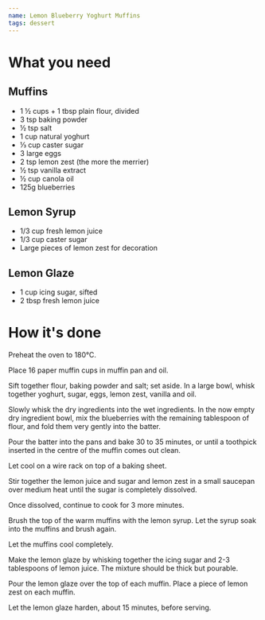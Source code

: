 ```yaml
---
name: Lemon Blueberry Yoghurt Muffins
tags: dessert
---
```


# What you need

## Muffins

* 1 ½ cups + 1 tbsp plain flour, divided
* 3 tsp baking powder
* ½ tsp salt
* 1 cup natural yoghurt
* ⅓ cup caster sugar
* 3 large eggs
* 2 tsp lemon zest (the more the merrier)
* ½ tsp vanilla extract
* ½ cup canola oil
* 125g blueberries

## Lemon Syrup

* 1/3 cup fresh lemon juice
* 1/3 cup caster sugar
* Large pieces of lemon zest for decoration

## Lemon Glaze

* 1 cup icing sugar, sifted
* 2 tbsp fresh lemon juice

# How it's done

Preheat the oven to 180°C.

Place 16 paper muffin cups in muffin pan and oil.

Sift together flour, baking powder and salt; set aside. In a large bowl, whisk together yoghurt, sugar, eggs, lemon zest, vanilla and oil.

Slowly whisk the dry ingredients into the wet ingredients. In the now empty dry ingredient bowl, mix the blueberries with the remaining tablespoon of flour, and fold them very gently into the batter.

Pour the batter into the pans and bake 30 to 35 minutes, or until a toothpick inserted in the centre of the muffin comes out clean.

Let cool on a wire rack on top of a baking sheet.

Stir together the lemon juice and sugar and lemon zest in a small saucepan over medium heat until the sugar is completely dissolved.

Once dissolved, continue to cook for 3 more minutes.

Brush the top of the warm muffins with the lemon syrup. Let the syrup soak into the muffins and brush again.

Let the muffins cool completely.

Make the lemon glaze by whisking together the icing sugar and 2-3 tablespoons of lemon juice. The mixture should be thick but pourable.

Pour the lemon glaze over the top of each muffin. Place a piece of lemon zest on each muffin.

Let the lemon glaze harden, about 15 minutes, before serving.
